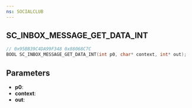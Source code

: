 ```yaml
---
ns: SOCIALCLUB
---
```

## SC_INBOX_MESSAGE_GET_DATA_INT

```c
// 0x95BB39C4DA99F348 0x88068C7C
BOOL SC_INBOX_MESSAGE_GET_DATA_INT(int p0, char* context, int* out);
```

## Parameters
* **p0**:
* **context**:
* **out**:

